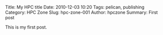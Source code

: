 Title: My HPC title
Date: 2010-12-03 10:20
Tags: pelican, publishing
Category: HPC Zone
Slug: hpc-zone-001
Author: hpczone
Summary: First post

This is my first post.

